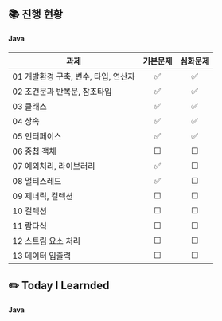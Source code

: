 ## 📚 진행 현황

#### Java

| 과제                                 | 기본문제 | 심화문제 |
| ------------------------------------ | :------: | :------: |
| 01 개발환경 구축, 변수, 타입, 연산자 |    ✅    |    ✅    |
| 02 조건문과 반복문, 참조타입         |    ✅    |    ✅    |
| 03 클래스                            |    ✅    |    ✅    |
| 04 상속                              |    ✅    |    ✅    |
| 05 인터페이스                        |    ✅    |    ✅     |
| 06 중첩 객체                         |    ☐     |    ☐     |
| 07 예외처리, 라이브러리              |    ✅    |    ☐     |
| 08 멀티스레드                        |    ✅     |    ☐     |
| 09 제너릭, 컬렉션                    |    ☐     |    ☐     |
| 10 컬렉션                            |    ☐     |    ☐     |
| 11 람다식                            |    ☐     |    ☐     |
| 12 스트림 요소 처리                  |    ☐     |    ☐     |
| 13 데이터 입출력                     |    ☐     |    ☐     |

## ✏️ Today I Learnded

#### Java
